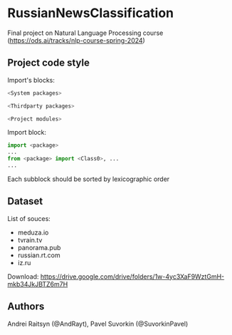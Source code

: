 # RussianNewsClassification
Final project on Natural Language Processing course (https://ods.ai/tracks/nlp-course-spring-2024)

## Project code style

Import's blocks:
```python
<System packages>

<Thirdparty packages>

<Project modules>
```

Import block:
```python
import <package>
...
from <package> import <Class0>, ...
...
```

Each subblock should be sorted by lexicographic order

## Dataset
List of souces:
 * meduza.io
 * tvrain.tv
 * panorama.pub
 * russian.rt.com
 * iz.ru

Download:
https://drive.google.com/drive/folders/1w-4yc3XaF9WztGmH-mkb34JkJBTZ6m7H

## Authors
 Andrei Raitsyn (@AndRayt), Pavel Suvorkin (@SuvorkinPavel)
